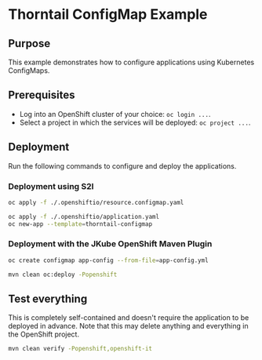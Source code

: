 # Thorntail ConfigMap Example

## Purpose

This example demonstrates how to configure applications using Kubernetes ConfigMaps.

## Prerequisites

* Log into an OpenShift cluster of your choice: `oc login ...`.
* Select a project in which the services will be deployed: `oc project ...`.

## Deployment

Run the following commands to configure and deploy the applications.

### Deployment using S2I

```bash
oc apply -f ./.openshiftio/resource.configmap.yaml

oc apply -f ./.openshiftio/application.yaml
oc new-app --template=thorntail-configmap
```

### Deployment with the JKube OpenShift Maven Plugin

```bash
oc create configmap app-config --from-file=app-config.yml

mvn clean oc:deploy -Popenshift
```

## Test everything

This is completely self-contained and doesn't require the application to be deployed in advance.
Note that this may delete anything and everything in the OpenShift project.

```bash
mvn clean verify -Popenshift,openshift-it
```

